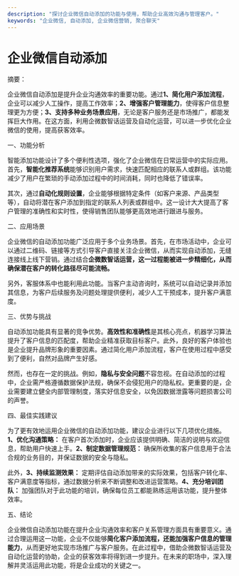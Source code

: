 ```yaml
---
description: "探讨企业微信自动添加的功能与使用，帮助企业高效沟通与管理客户。"
keywords: "企业微信, 自动添加, 企业微信营销, 聚合聊天"
---
```

# 企业微信自动添加

摘要：

企业微信自动添加是提升企业沟通效率的重要功能。通过**1、简化用户添加流程**，企业可以减少人工操作，提高工作效率；**2、增强客户管理能力**，使得客户信息整理更为方便；**3、支持多种业务场景应用**，无论是客户服务还是市场推广，都能发挥巨大作用。在这方面，利用企微数智话运营及自动化运营，可以进一步优化企业微信的使用，提高获客效率。

一、功能分析

智能添加功能设计了多个便利性选项，强化了企业微信在日常运营中的实际应用。首先，**智能化推荐系统**能够识别用户需求，快速匹配相应的联系人或群组。该功能减少了用户在繁琐的手动添加过程中的时间消耗，同时也降低了错误率。

其次，通过**自动化规则设置**，企业能够根据特定条件（如客户来源、产品类型等），自动将潜在客户添加到指定的联系人列表或群组中。这一设计大大提高了客户管理的准确性和实时性，使得销售团队能够更高效地进行跟进与服务。

二、应用场景

企业微信的自动添加功能广泛应用于多个业务场景。首先，在市场活动中，企业可以通过二维码、链接等方式引导客户直接关注企业微信，从而实现自动添加，无缝连接线上线下营销。通过结合**企微数智话运营，这一过程能被进一步精细化，从而确保潜在客户的转化路径尽可能流畅。**

另外，客服体系中也能利用此功能。当客户主动咨询时，系统可以自动记录并添加其信息，为客户后续服务及问题处理提供便利，减少人工干预成本，提升客户满意度。

三、优势与挑战

自动添加功能具有显著的竞争优势。**高效性和准确性**是其核心亮点，机器学习算法提升了客户信息的匹配度，帮助企业精准获取目标客户。此外，良好的客户体验也是企业提升品牌形象的重要因素。通过简化用户添加流程，客户在使用过程中感受到了便利，自然对品牌产生好感。

然而，也存在一定的挑战。例如，**隐私与安全问题**不容忽视。在自动添加的过程中，企业需严格遵循数据保护法规，确保不会侵犯用户的隐私权。更重要的是，企业需要建立健全内部管理制度，落实好信息安全，以免因数据泄露等问题损害公司的声誉。

四、最佳实践建议

为了更有效地运用企业微信的自动添加功能，建议企业进行以下几项优化措施。**1、优化沟通策略：** 在客户首次添加时，企业应该提供明确、简洁的说明与欢迎信息，帮助用户快速上手。**2、制定数据管理规范：** 确保所收集的客户信息用于合法合规的业务目的，并保证数据的安全与隐私。

此外，**3、持续监测效果：** 定期评估自动添加带来的实际效果，包括客户转化率、客户满意度等指标，通过数据分析来不断调整和改进运营策略。**4、充分培训团队：** 加强团队对于此功能的培训，确保每位员工都能熟练运用该功能，提升整体效率。

五、结论

企业微信自动添加功能在提升企业沟通效率和客户关系管理方面具有重要意义。通过合理运用这一功能，企业不仅能够**简化客户添加流程，还能加强客户信息的管理能力**，从而更好地实现市场推广与客户服务。在此过程中，借助企微数智话运营及自动化运营的协助，企业的获客效率将得到进一步提升。在未来的职场中，深入理解并灵活运用此功能，将是企业成功的关键之一。
